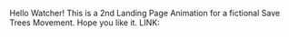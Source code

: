 Hello Watcher! This is a 2nd Landing Page Animation for a fictional Save Trees Movement. Hope you like it.
LINK: 
